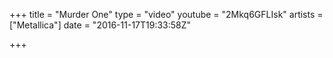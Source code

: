 +++
title = "Murder One"
type = "video"
youtube = "2Mkq6GFLIsk"
artists = ["Metallica"]
date = "2016-11-17T19:33:58Z"

+++

